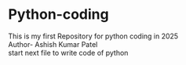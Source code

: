 # Python-coding
This is my first Repository for python coding in 2025
<br>
Author- Ashish Kumar Patel
<br>
start next file to write code of python 
